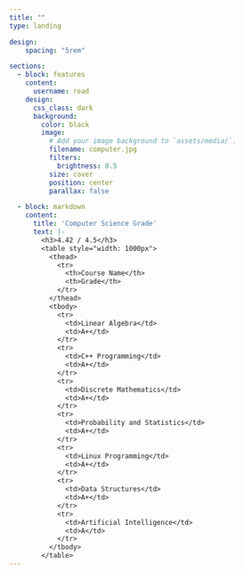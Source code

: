 ```yaml
---
title: ""
type: landing

design:
    spacing: "5rem"

sections:
  - block: features
    content:
      username: read
    design:
      css_class: dark
      background: 
        color: black
        image:
          # Add your image background to `assets/media/`.
          filename: computer.jpg
          filters:
            brightness: 0.5
          size: cover
          position: center
          parallax: false

  - block: markdown
    content:
      title: 'Computer Science Grade'
      text: |-
        <h3>4.42 / 4.5</h3>
        <table style="width: 1000px">
          <thead>
            <tr>
              <th>Course Name</th>
              <th>Grade</th>
            </tr>
          </thead>
          <tbody>
            <tr>
              <td>Linear Algebra</td>
              <td>A+</td>
            </tr>
            <tr>
              <td>C++ Programming</td>
              <td>A+</td>
            </tr>
            <tr>
              <td>Discrete Mathematics</td>
              <td>A+</td>
            </tr>
            <tr>
              <td>Probability and Statistics</td>
              <td>A+</td>
            </tr>
            <tr>
              <td>Linux Programming</td>
              <td>A+</td>
            </tr>
            <tr>
              <td>Data Structures</td>
              <td>A+</td>
            </tr>
            <tr>
              <td>Artificial Intelligence</td>
              <td>A</td>
            </tr>
          </tbody>
        </table>
---
```

